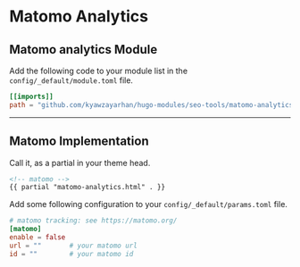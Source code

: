 # Matomo Analytics

## Matomo analytics Module

Add the following code to your module list in the `config/_default/module.toml` file.

```toml
[[imports]]
path = "github.com/kyawzayarhan/hugo-modules/seo-tools/matomo-analytics"
```

<hr>

## Matomo Implementation

Call it, as a partial in your theme head.

```html
<!-- matomo -->
{{ partial "matomo-analytics.html" . }}
```

Add some following configuration to your `config/_default/params.toml` file.

```toml
# matomo tracking: see https://matomo.org/
[matomo]
enable = false
url = ""       # your matomo url
id = ""        # your matomo id
```
